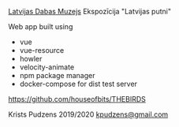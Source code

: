 [Latvijas Dabas Muzejs](https://www.dabasmuzejs.gov.lv/)
Ekspozīcija "Latvijas putni"

Web app built using
- vue
- vue-resource
- howler
- velocity-animate
- npm package manager
- docker-compose for dist test server

https://github.com/houseofbits/THEBIRDS

Krists Pudzens
2019/2020
kpudzens@gmail.com
